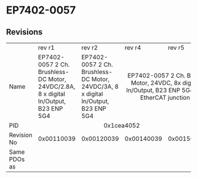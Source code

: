 # EP7402-0057

## Revisions
<table>
<tr>
<td></td>
<td>rev r1</td>
<td>rev r2</td>
<td>rev r4</td>
<td>rev r5</td>
</tr>
<tr>
<td>Name</td>
<td>EP7402-0057 2 Ch. Brushless-DC Motor,  24VDC/2.8A, 8 x digital In/Output, B23 ENP 5G4</td>
<td>EP7402-0057 2 Ch. Brushless-DC Motor,  24VDC/3A, 8 x digital In/Output, B23 ENP 5G4</td>
<td colspan=2 align="center">EP7402-0057 2 Ch. BLDC Motor, 24VDC, 8x digital In/Output, B23 ENP 5G4, 1x EtherCAT junction</td>
</tr>
<tr>
<td>PID</td>
<td colspan=4 align="center">0x1cea4052</td>
</tr>
<tr>
<td>Revision No</td>
<td>0x00110039</td>
<td>0x00120039</td>
<td>0x00140039</td>
<td>0x00150039</td>
</tr>
<tr>
<td>Same PDOs as</td>
<td colspan=4 align="center"></td>
</tr>
</table>
